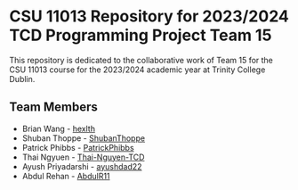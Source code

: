 # CSU 11013 Repository for 2023/2024 TCD Programming Project Team 15

This repository is dedicated to the collaborative work of Team 15 for the CSU 11013 course for the 2023/2024 academic year at Trinity College Dublin.

## Team Members

- Brian Wang - [hexlth](https://github.com/hexlth)
- Shuban Thoppe - [ShubanThoppe](https://github.com/ShubanThoppe)
- Patrick Phibbs - [PatrickPhibbs](https://github.com/PatrickPhibbs)
- Thai Ngyuen - [Thai-Nguyen-TCD](https://github.com/Thai-Nguyen-TCD)
- Ayush Priyadarshi - [ayushdad22](https://github.com/ayushdad22)
- Abdul Rehan - [AbdulR11](https://github.com/AbdulR11)

